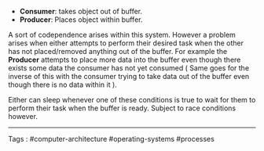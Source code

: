 - **Consumer**: takes object out of buffer. 
- **Producer**: Places object within buffer. 

A sort of codependence arises within this system. However a problem arises when either attempts to perform their desired task when the other has not placed/removed anything out of the buffer. For example the **Producer** attempts to place more data into the buffer even though there exists some data the consumer has not yet consumed ( Same goes for the inverse of this with the consumer trying to take data out of the buffer even though there is no data within it ). 

Either can sleep whenever one of these conditions is true to wait for them to perform their task when the buffer is ready. Subject to race conditions however. 

___
Tags : #computer-architecture #operating-systems #processes